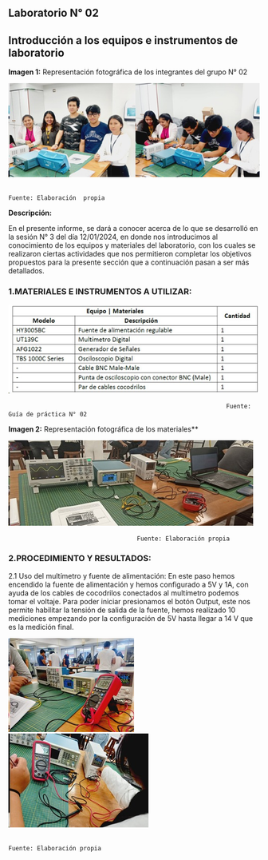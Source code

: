 ## Laboratorio N° 02

## **Introducción a los equipos e instrumentos de laboratorio**

**Imagen 1:** Representación fotográfica de los integrantes del grupo N° 02 

![ima1](../../Carpetas_del_Proyecto/Imagenes/Photos_lab_2/ima1.jpeg)

                                                                         Fuente: Elaboración  propia 

**Descripción:**

En el presente informe, se dará a conocer acerca de lo que se desarrolló en la sesión N° 3 del día 12/01/2024, en donde nos introducimos al conocimiento de los equipos y materiales del laboratorio, con los cuales se realizaron ciertas actividades que nos permitieron completar los objetivos propuestos para la presente sección que  a continuación pasan a ser más detallados.

### 1.MATERIALES E INSTRUMENTOS A UTILIZAR:

![img2](../../Carpetas_del_Proyecto/Imagenes/Photos_lab_2/img2.jpeg)
                                             
                                                                 Fuente: Guía de práctica N° 02

**Imagen 2:** Representación fotográfica de los materiales**

![img3](../../Carpetas_del_Proyecto/Imagenes/Photos_lab_2/img3.jpeg)

                                        Fuente: Elaboración propia 

### 2.PROCEDIMIENTO Y RESULTADOS:

2.1 Uso del multímetro y fuente de alimentación: 
En este paso hemos encendido la fuente de alimentación y hemos configurado a 5V y 1A, con ayuda de los cables de cocodrilos conectados al multímetro podemos tomar el voltaje. Para poder iniciar presionamos el botón Output, este nos permite habilitar la tensión de salida de la fuente, hemos realizado 10 mediciones empezando por la configuración de 5V hasta llegar a 14 V que es la medición final.

![img4](../../Carpetas_del_Proyecto/Imagenes/Photos_lab_2/img4.jpeg)        ![img5](../../Carpetas_del_Proyecto/Imagenes/Photos_lab_2/img5.jpeg)

                                                                         Fuente: Elaboración propia  
 